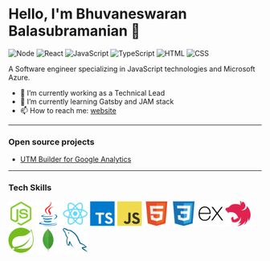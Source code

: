 # Hello, I'm Bhuvaneswaran Balasubramanian 👋

![Node](https://img.shields.io/badge/Node.js-Intermediate-green)
![React](https://img.shields.io/badge/React-Intermediate-blue)
![JavaScript](https://img.shields.io/badge/JavaScript-Expert-yellow)
![TypeScript](https://img.shields.io/badge/TypeScript-Intermediate-lightgrey)
![HTML](https://img.shields.io/badge/HTML-Expert-orange)
![CSS](https://img.shields.io/badge/CSS-Expert-blue)

A Software engineer specializing in JavaScript technologies and Microsoft Azure.

- 🔭 I’m currently working as a Technical Lead
- 🌱 I’m currently learning Gatsby and JAM stack
- 📫 How to reach me: <a href="https://www.bhuvaneswaran.com">website</a>

---

### Open source projects

- <a href="https://utmbuilderga.netlify.app">UTM Builder for Google Analytics</a>

---
### Tech Skills
 <div class="tools-icon">
  <img
    src="https://raw.githubusercontent.com/devicons/devicon/master/icons/nodejs/nodejs-original.svg"
    alt="nodejs"
    width="50px"
    height="50px"
  />
  <img
    src="https://raw.githubusercontent.com/devicons/devicon/master/icons/java/java-original.svg"
    alt="java"
    width="50px"
    height="50px"
  />
  <img
    src="https://raw.githubusercontent.com/devicons/devicon/master/icons/react/react-original.svg"
    alt="react"
    width="50px"
    height="50px"
  />
  <img
    src="https://raw.githubusercontent.com/devicons/devicon/master/icons/typescript/typescript-original.svg"
    alt="typescript"
    width="50px"
    height="50px"
  />
  <img
    src="https://raw.githubusercontent.com/devicons/devicon/master/icons/javascript/javascript-original.svg"
    alt="javascript"
    width="50px"
    height="50px"
  />
  <img
    src="https://raw.githubusercontent.com/devicons/devicon/master/icons/html5/html5-original.svg"
    alt="html5"
    width="50px"
    height="50px"
  />
  <img
    src="https://raw.githubusercontent.com/devicons/devicon/master/icons/css3/css3-original.svg"
    alt="css3"
    width="50px"
    height="50px"
  />
  <img
    src="https://raw.githubusercontent.com/devicons/devicon/master/icons/express/express-original.svg"
    alt="css3"
    width="50px"
    height="50px"
  />
  <img
    src="https://raw.githubusercontent.com/devicons/devicon/master/icons/nestjs/nestjs-plain.svg"
    alt="nestjs"
    width="50px"
    height="50px"
  />
  <img
    src="https://raw.githubusercontent.com/devicons/devicon/master/icons/spring/spring-original.svg"
    alt="spring"
    width="50px"
    height="50px"
  />
  <img
    src="https://raw.githubusercontent.com/devicons/devicon/master/icons/mongodb/mongodb-original.svg"
    alt="mongodb"
    width="50px"
    height="50px"
  />
  <img
    src="https://raw.githubusercontent.com/devicons/devicon/master/icons/mysql/mysql-original.svg"
    alt="mysql"
    width="50px"
    height="50px"
  />
</div>

